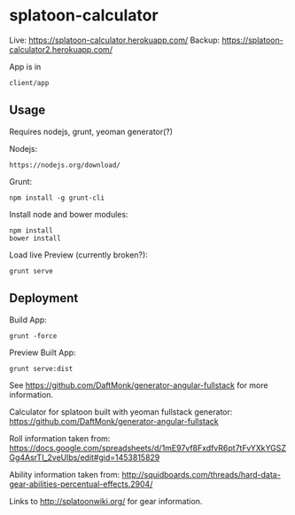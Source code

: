 # splatoon-calculator

Live: https://splatoon-calculator.herokuapp.com/
Backup: https://splatoon-calculator2.herokuapp.com/

App is in 
```
client/app
```

## Usage

Requires nodejs, grunt, yeoman generator(?)

Nodejs:
```
https://nodejs.org/download/
```
Grunt:
```
npm install -g grunt-cli
```
Install node and bower modules:
```
npm install
bower install
```

Load live Preview (currently broken?):
```
grunt serve
```


## Deployment

Build App:
```
grunt -force
```
Preview Built App:
```
grunt serve:dist
```

See https://github.com/DaftMonk/generator-angular-fullstack for more information.

Calculator for splatoon built with yeoman fullstack generator:
https://github.com/DaftMonk/generator-angular-fullstack

Roll information taken from:
https://docs.google.com/spreadsheets/d/1mE97vf8FxdfvR6pt7tFvYXkYGSZGg4AsrTI_2veUlbs/edit#gid=1453815829

Ability information taken from:
http://squidboards.com/threads/hard-data-gear-abilities-percentual-effects.2904/

Links to http://splatoonwiki.org/ for gear information.
